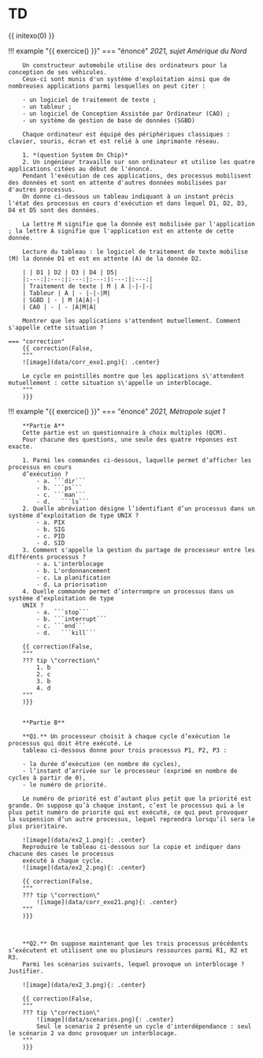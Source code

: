# TD

{{ initexo(0) }}

!!! example "{{ exercice() }}"
    === "énoncé"
        _2021, sujet Amérique du Nord_

        Un constructeur automobile utilise des ordinateurs pour la conception de ses véhicules.
        Ceux-ci sont munis d'un système d'exploitation ainsi que de nombreuses applications parmi lesquelles on peut citer :

        - un logiciel de traitement de texte ;
        - un tableur ;
        - un logiciel de Conception Assistée par Ordinateur (CAO) ;
        - un système de gestion de base de données (SGBD)

        Chaque ordinateur est équipé des périphériques classiques : clavier, souris, écran et est relié à une imprimante réseau.

        1. *(question System On Chip)*
        2. Un ingénieur travaille sur son ordinateur et utilise les quatre applications citées au début de l'énoncé.  
        Pendant l'exécution de ces applications, des processus mobilisent des données et sont en attente d'autres données mobilisées par d'autres processus.  
        On donne ci-dessous un tableau indiquant à un instant précis l'état des processus en cours d'exécution et dans lequel D1, D2, D3, D4 et D5 sont des données.

        La lettre M signifie que la donnée est mobilisée par l'application ; la lettre A signifie que l'application est en attente de cette donnée.

        Lecture du tableau : le logiciel de traitement de texte mobilise (M) la donnée D1 et est en attente (A) de la donnée D2.

        | | D1 | D2 | D3 | D4 | D5|
        |:---:|:---:|:---:|:---:|:---:|:---:|
        | Traitement de texte | M | A |-|-|-|
        | Tableur | A | - |-|-|M|
        | SGBD | - | M |A|A|-|
        | CAO | - | - |A|M|A|

        Montrer que les applications s'attendent mutuellement. Comment s'appelle cette situation ?

    === "correction"
        {{ correction(False,
        """
        ![image](data/corr_exo1.png){: .center}
        
        Le cycle en pointillés montre que les applications s\'attendent mutuellement : cette situation s\'appelle un interblocage.
        """
        )}}


!!! example "{{ exercice() }}"
    === "énoncé"
        _2021, Métropole sujet 1_

        **Partie A**
        Cette partie est un questionnaire à choix multiples (QCM).
        Pour chacune des questions, une seule des quatre réponses est exacte.

        1. Parmi les commandes ci-dessous, laquelle permet d’afficher les processus en cours
        d’exécution ?
            - a. ```dir```
            - b. ```ps``` 
            - c. ```man``` 
            - d.   ```ls```
        2. Quelle abréviation désigne l’identifiant d’un processus dans un système d’exploitation de type UNIX ?
            - a. PIX
            - b. SIG 
            - c. PID 
            - d. SID
        3. Comment s'appelle la gestion du partage de processeur entre les différents processus ?
            - a. L'interblocage
            - b. L'ordonnancement
            - c. La planification
            - d. La priorisation
        4. Quelle commande permet d’interrompre un processus dans un système d’exploitation de type
        UNIX ?
            - a. ```stop```
            - b. ```interrupt``` 
            - c. ```end``` 
            - d.   ```kill```

        {{ correction(False,
        """
        ??? tip \"correction\"
            1. b
            2. c
            3. b
            4. d
        """
        )}}
        

        **Partie B**

        **Q1.** Un processeur choisit à chaque cycle d’exécution le processus qui doit être exécuté. Le
        tableau ci-dessous donne pour trois processus P1, P2, P3 :

        - la durée d’exécution (en nombre de cycles),
        - l’instant d’arrivée sur le processeur (exprimé en nombre de cycles à partir de 0),
        - le numéro de priorité.

        Le numéro de priorité est d’autant plus petit que la priorité est grande. On suppose qu’à chaque instant, c’est le processus qui a le plus petit numéro de priorité qui est exécuté, ce qui peut provoquer la suspension d’un autre processus, lequel reprendra lorsqu’il sera le plus prioritaire.

        ![image](data/ex2_1.png){: .center}
        Reproduire le tableau ci-dessous sur la copie et indiquer dans chacune des cases le processus
        exécuté à chaque cycle.
        ![image](data/ex2_2.png){: .center}

        {{ correction(False,
        """
        ??? tip \"correction\"
            ![image](data/corr_exo21.png){: .center}
        """
        )}}
            


        **Q2.** On suppose maintenant que les trois processus précédents s’exécutent et utilisent une ou plusieurs ressources parmi R1, R2 et R3.
        Parmi les scénarios suivants, lequel provoque un interblocage ? Justifier.

        ![image](data/ex2_3.png){: .center}
        
        {{ correction(False,
        """
        ??? tip \"correction\"
            ![image](data/scenarios.png){: .center}
            Seul le scenario 2 présente un cycle d'interdépendance : seul le scénario 2 va donc provoquer un interblocage.
        """
        )}}


<!-- ## Exercice 3
_2021, Métropole sujet 2_

**Partie A**

Dans un bureau d’architectes, on dispose de certaines ressources qui ne peuvent être utilisées
simultanément par plus d’un processus, comme l’imprimante, la table traçante, le modem.
Chaque programme, lorsqu’il s’exécute, demande l’allocation des ressources qui lui sont
nécessaires. Lorsqu’il a fini de s’exécuter, il libère ses ressources.

![image](data/ex3_1.png){: .center}

On appelle p1, p2 et p3 les processus associés respectivement aux programmes 1, 2 et 3

**Q1.** Les processus s'exécutent de manière concurrente.
Justifier qu'une situation d'interblocage peut se produire.

??? tip "correction"
    Supposons que chaque ligne de chaque programme s'effectue consécutivement (d'abord la ligne 1 de P1, puis celle de P2, puis celle de P3, puis la ligne 2 de P1, etc.). Dans ce cas-là, le diagramme de dépendance serait :
    ![image](data/2021_2.png){: .center}
    On voit apparaître un cycle d'interdépendance : il peut donc y avoir une situation d'interblocage.

**Q2**. Modifier l'ordre des instructions du programme 3 pour qu'une telle situation ne puisse pas se produire. Aucune justification n'est attendue.

??? tip "correction"
    On peut par exemple inverser la demande d'imprimante et de table traçante.


3. Supposons que le processus p1 demande la table traçante alors qu'elle est en cours
d'utilisation par le processus p3. Parmi les états suivants, quel sera l'état du processus p1
tant que la table traçante n'est pas disponible :
    - a. élu
    - b. bloqué
    - c. prêt
    - d. terminé

??? tip "correction"
    Il sera à l'état bloqué.

**Partie B**

Avec une ligne de commande dans un terminal sous Linux, on obtient l'affichage suivant :

![image](data/ex3_2.png){: .center}

La documentation Linux donne la signification des différents champs :

- `UID` : identifiant utilisateur effectif ;
- `PID` : identifiant de processus ;
- `PPID` : `PID` du processus parent ;
- `C` : partie entière du pourcentage d'utilisation du processeur par rapport au temps de vie
des processus ;
- `STIME` : l'heure de lancement du processus ;
- `TTY` : terminal de contrôle
- `TIME` : temps d'exécution
- `CMD` : nom de la commande du processus


**Q1.** Parmi les quatre commandes suivantes, laquelle a permis cet affichage ?

- a. ```ls -l``` 
- b. ```ps -ef``` 
- c. ```cd ..``` 
- d. ```chmod 741 processus.txt``` 

**Q2.** Quel est l'identifiant du processus parent à l'origine de tous les processus concernant le
navigateur Web (chromium-browser) ?

**Q3.** Quel est l'identifiant du processus dont le temps d'exécution est le plus long ?


??? tip "correction"
    **Q1.** b.

    **Q2.** 6211

    **Q3.** 6211

## Exercice 4
_2021, Métropole Candidats Libres sujet 2_

**Q1.** Les états possibles d’un processus sont : *prêt*, *élu*, *terminé* et *bloqué*.

**Q1.a.** Expliquer à quoi correspond l’état *élu*.  
**Q1.b.** Proposer un schéma illustrant les passages entre les différents états.

??? tip "correction"
    **Q1a.** Élu signifie que le processus est actuellement en cours d'exécution par le processeur.

    **Q1b.** 
    ![image](data/cycle.png){: .center}

**Q2.** On suppose que quatre processus C₁, C₂, C₃ et C₄ sont créés sur un ordinateur,
et qu’aucun autre processus n’est lancé sur celui-ci, ni préalablement ni pendant
l’exécution des quatre processus.
L’ordonnanceur, pour exécuter les différents processus prêts, les place dans une
structure de données de type file. Un processus prêt est enfilé et un processus
élu est défilé.
 


**Q2.a.** Parmi les propositions suivantes, recopier celle qui décrit le fonctionnement
des entrées/sorties dans une file :  

- i.Premier entré, dernier sorti
- ii. Premier entré, premier sorti
- iii. Dernier entré, premier sorti

??? tip "correction"
    **Q2a.** ii. Premier entré, premier sorti




**Q2.b.** On suppose que les quatre processus arrivent dans la file et y sont placés
dans l’ordre C₁, C₂, C₃ et C₄.

- Les temps d’exécution totaux de C₁, C₂, C₃ et C₄ sont respectivement
100 ms, 150 ms, 80 ms et 60 ms.
- Après 40 ms d’exécution, le processus C₁ demande une opération d’écriture
disque, opération qui dure 200 ms. Pendant cette opération d’écriture, le
processus C₁ passe à l’état bloqué.
- Après 20 ms d’exécution, le processus C₃ demande une opération d’écriture
disque, opération qui dure 10 ms. Pendant cette opération d’écriture, le
processus C₃ passe à l’état bloqué.


Sur la frise chronologique ci-dessous, les
états du processus C₂ sont donnés. Compléter la frise avec les états des
processus C₁, C₃ et C₄.

![image](data/ex4_frise.png){: .center}


??? tip "correction"
    ![image](data/ex4_frise_corr.png){: .center}


## Exercice 5
Exercice 2 du sujet [Amérique du Nord J2 2022](https://glassus.github.io/terminale_nsi/T6_Annales/data/2022/2022_Amerique_Nord_J2.pdf){. target="_blank"}

??? tip "correction Q1.a."
    proposition 2

??? tip "correction Q1.b."
    ```cd lycee``` 

??? tip "correction Q1.c."
    ```mkdir algorithmique``` 

??? tip "correction Q1.d."
    ```rm image1.jpg``` 

??? tip "correction Q2.a."
    927

??? tip "correction Q2.b."
    1058 (ou 927)

??? tip "correction Q2.c."
    1153 et 1154

??? tip "correction Q2.d."
    923 et 1036

??? tip "correction Q3.a."
    ![image](data/ANJ2_1.png){: .center}
    
??? tip "correction Q3.b."
    ![image](data/ANJ2_2.png){: .center}


??? tip "correction Q4.a."
    Un processus peut être Prêt, Elu, ou Bloqué.
    ![image](data/ANJ2_3.png){: .center}
    Si chaque ligne de chaque processus est exécutée à tour de rôle, un cycle d'interdépendance apparait, et donc un interblocage.


??? tip "correction Q4.b."
    En inversant la demande de R3 et R1 pour le processus P3, le risque d'interblocage disparaît.
    [fichier](data/ANJ2_last.svg){. target="_blank"}

     -->

